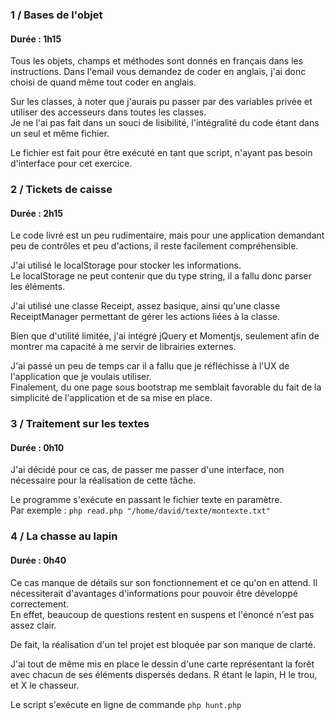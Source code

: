 ### 1 / Bases de l'objet
#### Durée : 1h15

Tous les objets, champs et méthodes sont donnés en français dans les instructions.
Dans l'email vous demandez de coder en anglais, j'ai donc choisi de quand même tout coder en anglais.

Sur les classes, à noter que j'aurais pu passer par des variables privée et utiliser des accesseurs dans toutes les classes.  
Je ne l'ai pas fait dans un souci de lisibilité, l'intégralité du code étant dans un seul et même fichier.

Le fichier est fait pour être exécuté en tant que script, n'ayant pas besoin d'interface pour cet exercice.


### 2 / Tickets de caisse
#### Durée : 2h15

Le code livré est un peu rudimentaire, mais pour une application demandant peu de contrôles et peu d'actions, il reste facilement compréhensible.

J'ai utilisé le localStorage pour stocker les informations.  
Le localStorage ne peut contenir que du type string, il a fallu donc parser les éléments.

J'ai utilisé une classe Receipt, assez basique, ainsi qu'une classe ReceiptManager permettant de gérer les actions liées à la classe.

Bien que d'utilité limitée, j'ai intégré jQuery et Momentjs, seulement afin de montrer ma capacité à me servir de librairies externes.

J'ai passé un peu de temps car il a fallu que je réfléchisse à l'UX de l'application que je voulais utiliser.  
Finalement, du one page sous bootstrap me semblait favorable du fait de la simplicité de l'application et de sa mise en place.


 
### 3 / Traitement sur les textes
#### Durée : 0h10

J'ai décidé pour ce cas, de passer me passer d'une interface, non nécessaire pour la réalisation de cette tâche.

Le programme s'exécute en passant le fichier texte en paramètre.  
Par exemple : `php read.php "/home/david/texte/montexte.txt"`


 
### 4 / La chasse au lapin
#### Durée : 0h40

Ce cas manque de détails sur son fonctionnement et ce qu'on en attend.
Il nécessiterait d'avantages d'informations pour pouvoir être développé correctement.  
En effet, beaucoup de questions restent en suspens et l'énoncé n'est pas assez clair.

De fait, la réalisation d'un tel projet est bloquée par son manque de clarté. 

J'ai tout de même mis en place le dessin d'une carte représentant la forêt avec chacun de ses 
éléments dispersés dedans. R étant le lapin, H le trou, et X le chasseur.

Le script s'exécute en ligne de commande `php hunt.php`

